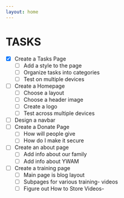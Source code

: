 ```yaml
---
layout: home
---
```


# TASKS

- [X] Create a Tasks Page
  - [ ] Add a style to the page
  - [ ] Organize tasks into categories
  - [ ] Test on multiple devices
- [ ] Create a Homepage
  - [ ] Choose a layout
  - [ ] Choose a header image
  - [ ] Create a logo
  - [ ] Test across multiple devices
- [ ] Design a navbar
- [ ] Create a Donate Page
  - [ ] How will people give
  - [ ] How do I make it secure
- [ ] Create an about page
  - [ ] Add info about our family
  - [ ] Add info about YWAM
- [ ] Create a training page
  - [ ] Main page is blog layout
  - [ ] Subpages for various training- videos
  - [ ] Figure out How to Store Videos-